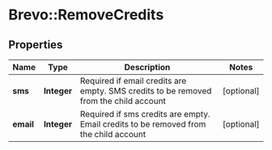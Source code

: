 # Brevo::RemoveCredits

## Properties
Name | Type | Description | Notes
------------ | ------------- | ------------- | -------------
**sms** | **Integer** | Required if email credits are empty. SMS credits to be removed from the child account | [optional] 
**email** | **Integer** | Required if sms credits are empty. Email credits to be removed from the child account | [optional] 


